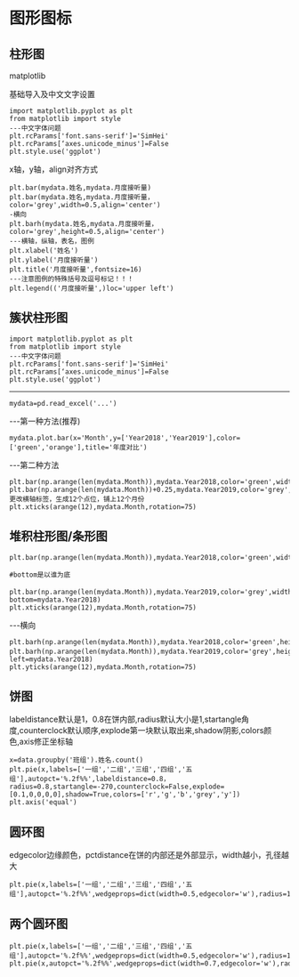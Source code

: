 # 图形图标

## 柱形图

matplotlib

基础导入及中文文字设置

    import matplotlib.pyplot as plt
    from matplotlib import style
    ---中文字体问题
    plt.rcParams['font.sans-serif']='SimHei'
    plt.rcParams[‘axes.unicode_minus']=False
    plt.style.use('ggplot')
    
x轴，y轴，align对齐方式

    plt.bar(mydata.姓名,mydata.月度接听量)
    plt.bar(mydata.姓名,mydata.月度接听量，color='grey',width=0.5,align='center')
    -横向
    plt.barh(mydata.姓名,mydata.月度接听量，color='grey',height=0.5,align='center')
    ---横轴，纵轴，表名，图例
    plt.xlabel('姓名')
    plt.ylabel('月度接听量')
    plt.title('月度接听量',fontsize=16)
    ---注意图例的特殊括号及逗号标记！！！
    plt.legend(('月度接听量',)loc='upper left')
    
    
## 簇状柱形图

    import matplotlib.pyplot as plt
    from matplotlib import style
    ---中文字体问题
    plt.rcParams['font.sans-serif']='SimHei'
    plt.rcParams[‘axes.unicode_minus']=False
    plt.style.use('ggplot')
---    
    mydata=pd.read_excel('...')
    
 ---第一种方法(推荐)
 
    mydata.plot.bar(x='Month',y=['Year2018','Year2019'],color=['green','orange'],title='年度对比')
    
---第二种方法

    plt.bar(np.arange(len(mydata.Month)),mydata.Year2018,color='green',width=0.25)
    plt.bar(np.arange(len(mydata.Month))+0.25,mydata.Year2019,color='grey',width=0.25)
    更改横轴标签，生成12个点位，铺上12个月份
    plt.xticks(arange(12),mydata.Month,rotation=75)

## 堆积柱形图/条形图

    plt.bar(np.arange(len(mydata.Month)),mydata.Year2018,color='green',width=0.5)
    
    #bottom是以谁为底

    plt.bar(np.arange(len(mydata.Month)),mydata.Year2019,color='grey',width=0.5，bottom=mydata.Year2018)
    plt.xticks(arange(12),mydata.Month,rotation=75)
    
---横向
        
    plt.barh(np.arange(len(mydata.Month)),mydata.Year2018,color='green',height=0.5)
    plt.barh(np.arange(len(mydata.Month)),mydata.Year2019,color='grey',height=0.5，left=mydata.Year2018)
    plt.yticks(arange(12),mydata.Month,rotation=75)
    
## 饼图
 
labeldistance默认是1，0.8在饼内部,radius默认大小是1,startangle角度,counterclock默认顺序,explode第一块默认取出来,shadow阴影,colors颜色,axis修正坐标轴

    x=data.groupby('班组').姓名.count()
    plt.pie(x,labels=['一组','二组','三组','四组','五组'],autopct='%.2f%%',labeldistance=0.8，radius=0.8,startangle=-270,counterclock=False,explode=[0.1,0,0,0,0],shadow=True,colors=['r','g','b','grey','y'])
    plt.axis('equal')
    
## 圆环图

edgecolor边缘颜色，pctdistance在饼的内部还是外部显示，width越小，孔径越大

    plt.pie(x,labels=['一组','二组','三组','四组','五组'],autopct='%.2f%%',wedgeprops=dict(width=0.5,edgecolor='w'),radius=1,pctdistance=0.85)
    
## 两个圆环图

    plt.pie(x,labels=['一组','二组','三组','四组','五组'],autopct='%.2f%%',wedgeprops=dict(width=0.5,edgecolor='w'),radius=1,pctdistance=0.85)
    plt.pie(x,autopct='%.2f%%',wedgeprops=dict(width=0.7,edgecolor='w'),radius=0.7,pctdistance=0.75)  
    
